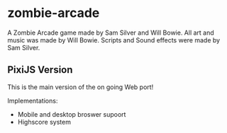 # zombie-arcade

A Zombie Arcade game made by Sam Silver and Will Bowie. All art and music was made by Will Bowie. Scripts and Sound effects were made by Sam Silver.

## PixiJS Version

This is the main version of the on going Web port!

Implementations:
- Mobile and desktop broswer supoort
- Highscore system
